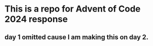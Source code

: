 # This is a repo for Advent of Code 2024 response

## day 1 omitted cause I am making this on day 2.

